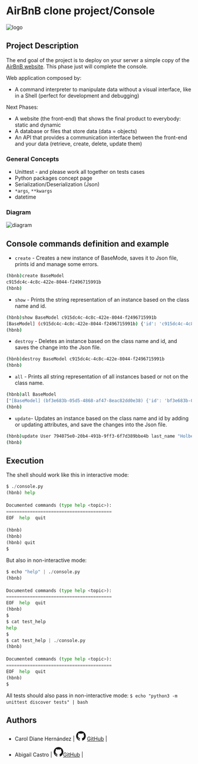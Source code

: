 # AirBnB clone project/Console

![logo](https://github.com/CarolDianeHA/holbertonschool-AirBnB_clone/blob/caroldiane/image/hbnb%20logo.png)

## Project Description

The end goal of the project is to deploy on your server a simple copy of the [AirBnB website](https://www.airbnb.com/). This phase just will complete the console.

Web application composed by:

* A command interpreter to manipulate data without a visual interface, like in a Shell (perfect for development and debugging)

Next Phases:

* A website (the front-end) that shows the final product to everybody: static and dynamic
* A database or files that store data (data = objects)
* An API that provides a communication interface between the front-end and your data (retrieve, create, delete, update them)

### General Concepts

* Unittest - and please work all together on tests cases
* Python packages concept page
* Serialization/Deserialization (Json)
* `*args`, `**kwargs`
* datetime

### Diagram

![diagram](https://github.com/CarolDianeHA/holbertonschool-AirBnB_clone/blob/caroldiane/image/Project%20Diagram.png)

## Console commands definition and example

* `create` - Creates a new instance of BaseMode, saves it to Json file, prints id and manage some errors.

```bash
(hbnb)create BaseModel
c915dc4c-4c8c-422e-8044-f2496715991b
(hbnb)
```

* `show` - Prints the string representation of an instance based on the class name and id.

```bash
(hbnb)show BaseModel c915dc4c-4c8c-422e-8044-f2496715991b
[BaseModel] (c915dc4c-4c8c-422e-8044-f2496715991b) {'id': 'c915dc4c-4c8c-422e-8044-f2496715991b', 'created_at': datetime.datetime(2023, 3, 16, 21, 26, 24, 222086), 'updated_at': datetime.datetime(2023, 3, 16, 21, 26, 24, 222101)}
(hbnb)
```

* `destroy` - Deletes an instance based on the class name and id, and saves the change into the Json file.

```bash
(hbnb)destroy BaseModel c915dc4c-4c8c-422e-8044-f2496715991b
(hbnb)
```

* `all` - Prints all string representation of all instances based or not on the class name.

```bash
(hbnb)all BaseModel
["[BaseModel] (bf3e683b-05d5-4868-af47-8eac82dd0e38) {'id': 'bf3e683b-05d5-4868-af47-8eac82dd0e38', 'created_at': datetime.datetime(2023, 3, 16, 21, 12, 9, 863447), 'updated_at': datetime.datetime(2023, 3, 16, 21, 12, 9, 863447), 'first_name': 'Betty', 'last_name': 'Bar', 'email': 'airbnb@mail.com', 'password': 'root'}"]
(hbnb)
```

* `update`- Updates an instance based on the class name and id by adding or updating attributes, and save the changes into the Json file.

```bash
(hbnb)update User 794075e0-20b4-491b-9ff3-6f7d389bbe4b last_name "Holberton"
(hbnb)
```

## Execution

The shell should work like this in interactive mode:

```py
$ ./console.py
(hbnb) help

Documented commands (type help <topic>):
========================================
EOF  help  quit

(hbnb)
(hbnb)
(hbnb) quit
$
```

But also in non-interactive mode:

```py
$ echo "help" | ./console.py
(hbnb)

Documented commands (type help <topic>):
========================================
EOF  help  quit
(hbnb)
$
$ cat test_help
help
$
$ cat test_help | ./console.py
(hbnb)

Documented commands (type help <topic>):
========================================
EOF  help  quit
(hbnb)
$
```

All tests should also pass in non-interactive mode: `$ echo "python3 -m unittest discover tests" | bash`

## Authors

* Carol Diane Hernández |   <img alt="GitHub" width="26px" src="https://raw.githubusercontent.com/github/explore/78df643247d429f6cc873026c0622819ad797942/topics/github/github.png" /> [GitHub](https://github.com/CarolDianeHA) |

* Abigail Castro | <img alt="GitHub" width="26px" src="https://raw.githubusercontent.com/github/explore/78df643247d429f6cc873026c0622819ad797942/topics/github/github.png" />[GitHub](https://github.com/AbigailCastroFigueroa) |
